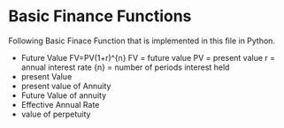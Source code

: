 # Basic Finance Functions

Following Basic Finace Function that is implemented in this file in Python.

- Future Value
FV=PV(1+r)^{n}
FV	=	future value
PV	=	present value
r	=	annual interest rate
{n}	=	number of periods interest held
- present Value
- present value of Annuity
- Future Value of annuity
- Effective Annual Rate
- value of perpetuity
